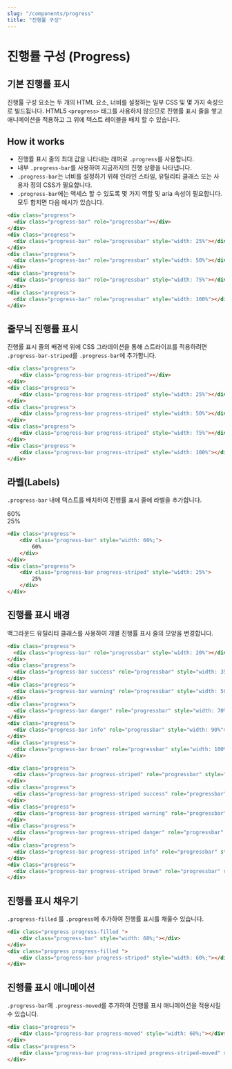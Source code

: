 ```yaml
---
slug: "/components/progress"
title: "진행률 구성"
---
```


# 진행률 구성 (Progress)

## 기본 진행률 표시
진행률 구성 요소는 두 개의 HTML 요소, 너비를 설정하는 일부 CSS 및 몇 가지 속성으로 빌드됩니다. HTML5 ```<progress>``` 태그를 사용하지 않으므로 진행률 표시 줄을 쌓고 애니메이션을 적용하고 그 위에 텍스트 레이블을 배치 할 수 있습니다.

## How it works
* 진행률 표시 줄의 최대 값을 나타내는 래퍼로 ```.progress```를 사용합니다.
* 내부 ```.progress-bar```를 사용하여 지금까지의 진행 상황을 나타냅니다.
* ```.progress-bar```는 너비를 설정하기 위해 인라인 스타일, 유틸리티 클래스 또는 사용자 정의 CSS가 필요합니다.
* ```.progress-bar```에는 액세스 할 수 있도록 몇 가지 역할 및 aria 속성이 필요합니다. <br>
모두 합치면 다음 예시가 있습니다.

<div class="card">
<div class="card-body">
<div class="progress mg-b-1">
  <div class="progress-bar" role="progressbar"></div>
</div>
<div class="progress mg-b-1">
  <div class="progress-bar" role="progressbar" style="width: 25%"></div>
</div>
<div class="progress mg-b-1">
  <div class="progress-bar" role="progressbar" style="width: 50%"></div>
</div>
<div class="progress mg-b-1">
  <div class="progress-bar" role="progressbar" style="width: 75%"></div>
</div>
<div class="progress">
  <div class="progress-bar" role="progressbar" style="width: 100%"></div>
</div>
</div>

```html
<div class="progress">
  <div class="progress-bar" role="progressbar"></div>
</div>
<div class="progress">
  <div class="progress-bar" role="progressbar" style="width: 25%"></div>
</div>
<div class="progress">
  <div class="progress-bar" role="progressbar" style="width: 50%"></div>
</div>
<div class="progress">
  <div class="progress-bar" role="progressbar" style="width: 75%"></div>
</div>
<div class="progress">
  <div class="progress-bar" role="progressbar" style="width: 100%"></div>
</div>
```
</div>

## 줄무늬 진행률 표시
진행률 표시 줄의 배경색 위에 CSS 그라데이션을 통해 스트라이프를 적용하려면 ```.progress-bar-striped```를 ```.progress-bar```에 추가합니다.
<div class="card">
<div class="card-body">
<div class="progress mg-b-1">
<div class="progress-bar progress-striped">
</div>
</div>
<div class="progress mg-b-1">
<div class="progress-bar progress-striped" style="width: 25%">
</div>
</div>
<div class="progress mg-b-1">
<div class="progress-bar progress-striped" style="width: 50%">
</div>
</div>
<div class="progress mg-b-1">
<div class="progress-bar progress-striped" style="width: 75%">
</div>
</div>
<div class="progress">
<div class="progress-bar progress-striped" style="width: 100%">
</div>
</div>
</div>

```html
<div class="progress">
	<div class="progress-bar progress-striped"></div>
</div>
<div class="progress">
	<div class="progress-bar progress-striped" style="width: 25%"></div>
</div>
<div class="progress">
	<div class="progress-bar progress-striped" style="width: 50%"></div>
</div>
<div class="progress">
	<div class="progress-bar progress-striped" style="width: 75%"></div>
</div>
<div class="progress">
	<div class="progress-bar progress-striped" style="width: 100%"></div>
</div>
```
</div>

## 라벨(Labels)
```.progress-bar``` 내에 텍스트를 배치하여 진행률 표시 줄에 라벨을 추가합니다.
<div class="card">
<div class="card-body">
<div class="progress mg-b-1">
<div class="progress-bar" style="width: 60%;">
	60%
</div>
</div>
<div class="progress">
<div class="progress-bar progress-striped" style="width: 25%">
	25%
</div>
</div>
</div>

```html
<div class="progress">
	<div class="progress-bar" style="width: 60%;">
		60%
	</div>
</div>
<div class="progress">
	<div class="progress-bar progress-striped" style="width: 25%">
		25%
	</div>
</div>
```
</div>

## 진행률 표시 배경
백그라운드 유틸리티 클래스를 사용하여 개별 진행률 표시 줄의 모양을 변경합니다.
<div class="card">
<div class="card-body">
<div class="progress mg-b-1">
  <div class="progress-bar" role="progressbar" style="width: 20%"></div>
</div>
<div class="progress mg-b-1">
  <div class="progress-bar success" role="progressbar" style="width: 35%"></div>
</div>
<div class="progress mg-b-1">
  <div class="progress-bar warning" role="progressbar" style="width: 50%"></div>
</div>
<div class="progress mg-b-1">
  <div class="progress-bar danger" role="progressbar" style="width: 70%"></div>
</div>
<div class="progress mg-b-1">
  <div class="progress-bar info" role="progressbar" style="width: 90%"></div>
</div>
<div class="progress">
  <div class="progress-bar brown" role="progressbar" style="width: 100%"></div>
</div>
</div>

``` html
<div class="progress">
  <div class="progress-bar" role="progressbar" style="width: 20%"></div>
</div>
<div class="progress">
  <div class="progress-bar success" role="progressbar" style="width: 35%"></div>
</div>
<div class="progress">
  <div class="progress-bar warning" role="progressbar" style="width: 50%"></div>
</div>
<div class="progress">
  <div class="progress-bar danger" role="progressbar" style="width: 70%"></div>
</div>
<div class="progress">
  <div class="progress-bar info" role="progressbar" style="width: 90%"></div>
</div>
<div class="progress">
  <div class="progress-bar brown" role="progressbar" style="width: 100%"></div>
</div>
```
<div class="card-body">
<div class="progress mg-b-1">
  <div class="progress-bar progress-striped" role="progressbar" style="width: 15%"></div>
</div>
<div class="progress mg-b-1">
  <div class="progress-bar progress-striped success" role="progressbar" style="width: 25%"></div>
</div>
<div class="progress mg-b-1">
  <div class="progress-bar progress-striped warning" role="progressbar" style="width: 40%"></div>
</div>
<div class="progress mg-b-1">
  <div class="progress-bar progress-striped danger" role="progressbar" style="width: 55%"></div>
</div>
<div class="progress mg-b-1">
  <div class="progress-bar progress-striped info" role="progressbar" style="width: 70%"></div>
</div>
<div class="progress mg-b-1">
  <div class="progress-bar progress-striped brown" role="progressbar" style="width: 85%"></div>
</div>
<div class="progress mg-b-1">
  <div class="progress-bar progress-striped primary" role="progressbar" style="width: 100%"></div>
</div>
</div>

```html
<div class="progress">
  <div class="progress-bar progress-striped" role="progressbar" style="width: 15%"></div>
</div>
<div class="progress">
  <div class="progress-bar progress-striped success" role="progressbar" style="width: 25%"></div>
</div>
<div class="progress">
  <div class="progress-bar progress-striped warning" role="progressbar" style="width: 40%"></div>
</div>
<div class="progress">
  <div class="progress-bar progress-striped danger" role="progressbar" style="width: 55%"></div>
</div>
<div class="progress">
  <div class="progress-bar progress-striped info" role="progressbar" style="width: 70%"></div>
</div>
<div class="progress">
  <div class="progress-bar progress-striped brown" role="progressbar" style="width: 100%"></div>
</div>
```
</div>

## 진행률 표시 채우기
```.progress-filled``` 를 ```.progress```에 추가하여 진행률 표시를 채울수 있습니다.
<div class="card">
<div class="card-body">
<div class="progress progress-filled mg-b-1">
	<div class="progress-bar" style="width: 60%;"></div>
</div>
<div class="progress progress-filled ">
	<div class="progress-bar progress-striped" style="width: 60%;"></div>
</div>
</div>

```html
<div class="progress progress-filled ">
	<div class="progress-bar" style="width: 60%;"></div>
</div>
<div class="progress progress-filled ">
	<div class="progress-bar progress-striped" style="width: 60%;"></div>
</div>
```
</div>

## 진행률 표시 애니메이션
```.progress-bar```에  ```.progress-moved```를 추가하여 진행률 표시 애니메이션을 적용시킬 수 있습니다.
<div class="card">
<div class="card-body">
<div class="progress mg-b-1">
	<div class="progress-bar progress-moved" style="width: 60%;"></div>
</div>
<div class="progress">
	<div class="progress-bar progress-striped progress-striped-moved" style="width: 60%;"></div>
</div>
</div>

```html
<div class="progress">
	<div class="progress-bar progress-moved" style="width: 60%;"></div>
</div>
<div class="progress">
	<div class="progress-bar progress-striped progress-striped-moved" style="width: 60%;"></div>
</div>
```
</div>




